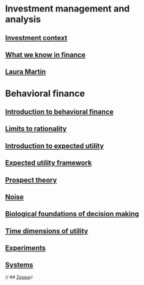 

# Investment management and analysis

## [Investment context](investment_context.html)
## [What we know in finance](whatweknow.html)
## [Laura Martin](laura_martin.html)

# Behavioral finance

## [Introduction to behavioral finance](bf_intro.html)
## [Limits to rationality](limits_to_rationality.html)
## [Introduction to expected utility](intro_eu.html)
## [Expected utility framework](eu.html)
## [Prospect theory](prospect.html)
## [Noise](noise.html)
## [Biological foundations of decision making](bio_dec.html)
## [Time dimensions of utility](time_utility.html)
## [Experiments](experiment.html)
## [Systems](systems.html)
// ## [Zeppa](zeppa.html)//
